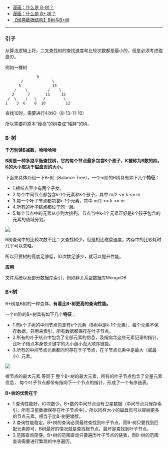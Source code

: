 - [ 漫画：什么是 B-树？](https://mp.weixin.qq.com/s?__biz=MzI1MTIzMzI2MA==&mid=2650561220&idx=1&sn=2a6d8a0290f967027b1d54456f586405&chksm=f1feec47c689655113fa65f7911a1f59bbd994030ad685152b30e53d643049f969eefaa13058&scene=21#wechat_redirect)
- [漫画：什么是 B+ 树？](https://mp.weixin.qq.com/s?__biz=MzI1MTIzMzI2MA==&mid=2650561244&idx=1&sn=df3abafd3aa2f5a3abfe507bfc26982f&chksm=f1feec5fc6896549f89cbb82ee3d8010c63da76814030b285fa29322795de512ccca207064ee&scene=21#wechat_redirect)
- [【经典数据结构】B树与B+树](https://www.cnblogs.com/vincently/p/4526560.html)


-----

### 引子

从算法逻辑上将，二叉查找树的查找速度和比较次数都是最小的，但是必须考虑磁盘IO。

例如一棵树


```
              9
       /             \
      5              13
    /    \         /    \
   2 	  7       11     15
 /  \    /   \   /        \
1    3	6    8  10         12

```

查找10时，需要进行4次IO（9-13-11-10）

所以需要将原本“瘦高”的树变成“矮胖”的树。

### B-树

**千万别读B减数，哈哈哈哈**

**B树是一种多路平衡查找树，它的每个节点最多包含K个孩子，K被称为B数的阶。K的大小取决于磁盘页的大小。**


下面来具体介绍一下B-树（Balance Tree），一个m阶的B树具有如下几个**特征**：

- 1.根结点至少有两个子女。
- 2.每个中间节点都包含k-1个元素和k个孩子，其中 m/2 <= k <= m
- 3.每一个叶子节点都包含k-1个元素，其中 m/2 <= k <= m
- 4.所有的叶子结点都位于同一层。
- 5.每个节点中的元素从小到大排列，节点当中k-1个元素正好是k个孩子包含的元素的值域分划。

![](https://github.com/sparkfengbo/AndroidNotes/blob/master/PictureRes/SJJG/B-%E6%A0%91.png?raw=true)

B树查询中的比较次数不比二叉查找树少，但是相比磁盘速度，内存中的比较耗时几乎可以忽略。

所以只要树的高度足够低，IO次数足够少，就可以提升性能。

**应用**

文件系统以及部分数据库索引，例如非关系型数据库MongoDB

### B+树

B+树是B树的一种变体，**有着比B-树更高的查询性能。**

一个m阶的B+树具有如下几个**特征**：

- 1.有k个子树的中间节点包含有k个元素（B树中是k-1个元素），每个元素不保存数据，只用来索引，所有数据都保存在叶子节点。
- 2.所有的叶子结点中包含了全部元素的信息，及指向含这些元素记录的指针，且叶子结点本身依关键字的大小自小而大顺序链接。
- 3.所有的中间节点元素都同时存在于子节点，在子节点元素中是最大（或最小）元素。

![](https://github.com/sparkfengbo/AndroidNotes/blob/master/PictureRes/SJJG/B+%20%E6%A0%91.png?raw=true)

根节点的最大元素 等同于 整个B+树的最大元素，所有的叶子节点包含了全量元素信息，
每个叶子节点都带有指向下一个节点的指针，形成了一个有序链表。

**B+树的优势在于**

- 1.查询性能好，IO次数少。B+数的中间节点没有卫星数据（中间节点只保存索引，所有卫星数据保存在叶子节点中），所以同样大小的磁盘页可以容纳更多的节点元素。相当于比B-树更矮胖。
- 2.查询性能稳定。B+树的查询必须最终查找到叶子节点，而B-树只要找到匹配元素即可，B树最好的情况就是查找根节点，最坏是查找到叶子节点。
- 3.范围查询简便。B+树的范围查询只要遍历叶子节点的链表，而B-树的范围查询需要进行繁琐的中序遍历。



